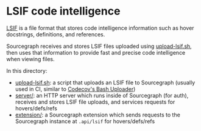 # LSIF code intelligence

[LSIF](https://code.visualstudio.com/blogs/2019/02/19/lsif) is a file format that stores code intelligence information such as hover docstrings, definitions, and references.

Sourcegraph receives and stores LSIF files uploaded using [upload-lsif.sh](upload-lsif.sh), then uses that information to provide fast and precise code intelligence when viewing files.

In this directory:

- [upload-lsif.sh](upload-lsif.sh): a script that uploads an LSIF file to Sourcegraph (usually used in CI, similar to [Codecov's Bash Uploader](https://docs.codecov.io/docs/about-the-codecov-bash-uploader))
- [server/](server/): an HTTP server which runs inside of Sourcegraph (for auth), receives and stores LSIF file uploads, and services requests for hovers/defs/refs
- [extension/](extension/): a Sourcegraph extension which sends requests to the Sourcegraph instance at `.api/lsif` for hovers/defs/refs
